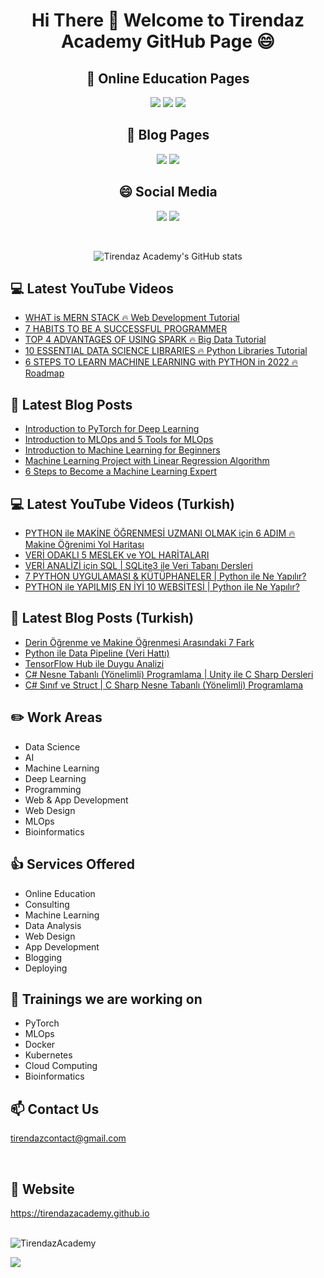 # <p align="center"> Hi There 👋 Welcome to Tirendaz Academy GitHub Page 😄 </p>


<div align="center">

## 🏬 Online Education Pages

[![](https://img.shields.io/badge/YouTube-Turkish-deeppink?style=for-the-badge&logo=youtube&logoColor=white)](https://www.youtube.com/tirendazakademi)
[![](https://img.shields.io/badge/YouTube-English-red?style=for-the-badge&logo=youtube&logoColor=white)](https://www.youtube.com/channel/UCFU9Go20p01kC64w-tmFORw)
[![](https://img.shields.io/badge/Udemy-Education-darkgreen?style=for-the-badge)](https://www.udemy.com/user/tirendaz-akademi-2)

## 📕 Blog Pages

[![](https://img.shields.io/badge/Medium-English-purple.svg?&style=for-the-badge&logo=medium&logoColor=white)](https://tirendazacademy.medium.com)
[![](https://img.shields.io/badge/Medium-Turkish-darkred.svg?&style=for-the-badge&logo=medium&logoColor=white)](https://tirendazakademi.medium.com)

## :smile: Social Media

[![](https://img.shields.io/badge/linkedin-%230077B5.svg?&style=for-the-badge&logo=linkedin&logoColor=white)](https://www.linkedin.com/in/tirendaz-academy/)
[![](https://img.shields.io/badge/twitter-%231DA1F2.svg?&style=for-the-badge&logo=twitter&logoColor=white)](https://www.twitter.com/TirendazAcademy)
  
<br />
  
![Tirendaz Academy's GitHub stats](https://github-readme-stats.vercel.app/api?username=TirendazAcademy&count_private=true&show_icons=true&theme=radical)

</div>

## 💻 Latest YouTube Videos

<!-- YOUTUBE:START -->
- [WHAT is MERN STACK 🔥 Web Development Tutorial](https://www.youtube.com/watch?v=a-CSRu_ZynE)
- [7 HABITS TO BE A SUCCESSFUL PROGRAMMER](https://www.youtube.com/watch?v=8s2lLsfqkLE)
- [TOP 4 ADVANTAGES OF USING SPARK 🔥 Big Data Tutorial](https://www.youtube.com/watch?v=p2jrohCHKn8)
- [10 ESSENTIAL DATA SCIENCE LIBRARIES 🔥 Python Libraries Tutorial](https://www.youtube.com/watch?v=Q5EniBcvy8g)
- [6 STEPS TO LEARN MACHINE LEARNING with PYTHON in 2022 🔥 Roadmap](https://www.youtube.com/watch?v=MK_ZmLu1VkA)
<!-- YOUTUBE:END -->

## 📕 Latest Blog Posts

<!-- BLOG-POST-LIST:START -->
- [Introduction to PyTorch for Deep Learning](https://medium.com/geekculture/introduction-to-pytorch-for-deep-learning-483d4a65d594?source=rss-b5cbb779640e------2)
- [Introduction to MLOps and 5 Tools for MLOps](https://faun.pub/introduction-to-mlops-and-5-tools-for-mlops-fbe181192481?source=rss-b5cbb779640e------2)
- [Introduction to Machine Learning for Beginners](https://levelup.gitconnected.com/introduction-to-machine-learning-for-beginners-de3e6053760d?source=rss-b5cbb779640e------2)
- [Machine Learning Project with Linear Regression Algorithm](https://medium.com/mlearning-ai/machine-learning-project-with-linear-regression-algorithm-b433d770fefd?source=rss-b5cbb779640e------2)
- [6 Steps to Become a Machine Learning Expert](https://medium.com/geekculture/6-steps-to-become-a-machine-learning-expert-5a1f155f7207?source=rss-b5cbb779640e------2)
<!-- BLOG-POST-LIST:END -->

## 💻 Latest YouTube Videos (Turkish)

<!-- YOUTUBETR:START -->
- [PYTHON ile MAKİNE ÖĞRENMESİ UZMANI OLMAK için 6 ADIM 🔥 Makine Öğrenimi Yol Haritası](https://www.youtube.com/watch?v=haVdJMGfEJ8)
- [VERİ ODAKLI 5 MESLEK ve YOL HARİTALARI](https://www.youtube.com/watch?v=eVL2tqmFvZ4)
- [VERİ ANALİZİ için SQL | SQLite3 ile Veri Tabanı Dersleri](https://www.youtube.com/watch?v=Y4zyJPno5B4)
- [7 PYTHON UYGULAMASI &amp; KÜTÜPHANELER | Python ile Ne Yapılır?](https://www.youtube.com/watch?v=bnEiQTDsl3s)
- [PYTHON ile YAPILMIŞ EN İYİ 10 WEBSİTESİ | Python ile Ne Yapılır?](https://www.youtube.com/watch?v=ntQT4OQTje8)
<!-- YOUTUBETR:END -->

## 📕 Latest Blog Posts (Turkish)
<!-- BLOG-POST-LIST-TR:START -->
- [Derin Öğrenme ve Makine Öğrenmesi Arasındaki 7 Fark](https://tirendazakademi.medium.com/derin-%C3%B6%C4%9Frenme-ve-makine-%C3%B6%C4%9Frenmesi-aras%C4%B1ndaki-7-fark-acb151d5975a?source=rss-e9566c9f34a3------2)
- [Python ile Data Pipeline &lpar;Veri Hattı&rpar;](https://medium.com/devopsturkiye/python-ile-data-pipeline-veri-hatt%C4%B1-d50b851b94a7?source=rss-e9566c9f34a3------2)
- [TensorFlow Hub ile Duygu Analizi](https://tirendazakademi.medium.com/tensorflow-hub-ile-duygu-analizi-6dced48f48a6?source=rss-e9566c9f34a3------2)
- [C# Nesne Tabanlı &lpar;Yönelimli&rpar; Programlama | Unity ile C Sharp Dersleri](https://tirendazakademi.medium.com/c-nesne-tabanl%C4%B1-y%C3%B6nelimli-programlama-unity-ile-c-sharp-dersleri-79fa52ac59c7?source=rss-e9566c9f34a3------2)
- [C# Sınıf ve Struct | C Sharp Nesne Tabanlı &lpar;Yönelimli&rpar; Programlama](https://tirendazakademi.medium.com/c-s%C4%B1n%C4%B1f-ve-struct-c-sharp-nesne-tabanl%C4%B1-y%C3%B6nelimli-programlama-2135069faef?source=rss-e9566c9f34a3------2)
<!-- BLOG-POST-LIST-TR:END -->

## ✏️ **Work Areas**

- Data Science
- AI
- Machine Learning
- Deep Learning
- Programming
- Web & App Development
- Web Design 
- MLOps
- Bioinformatics

## 👍 **Services Offered**

- Online Education
- Consulting
- Machine Learning 
- Data Analysis
- Web Design
- App Development
- Blogging
- Deploying

## 🔭 Trainings we are working on

- PyTorch
- MLOps
- Docker
- Kubernetes
- Cloud Computing
- Bioinformatics

## 📫 Contact Us

tirendazcontact@gmail.com

<br />

## 🎯 Website

https://tirendazacademy.github.io

<br />


<img src="https://komarev.com/ghpvc/?username=TirendazAcademy" alt="TirendazAcademy" /> 

[![](https://img.shields.io/github/followers/TirendazAcademy?style=social)](https://www.github.com/TirendazAcademy)  






<!--
**TirendazAcademy/TirendazAcademy** is a ✨ _special_ ✨ repository because its `README.md` (this file) appears on your GitHub profile.

![Tirendaz Academy's GitHub Stats](https://github-readme-stats.vercel.app/api?username=TirendazAcademy&show_icons=true)

Here are some ideas to get you started:

<p align="left"> </p>

- 🔭 I’m currently working on ...
- 🌱 I’m currently learning ...
- 👯 I’m looking to collaborate on ...
- 🤔 I’m looking for help with ...
- 💬 Ask me about ...
- 📫 How to reach me: ...
- 😄 Pronouns: ...
- ⚡ Fun fact: ...

-->
